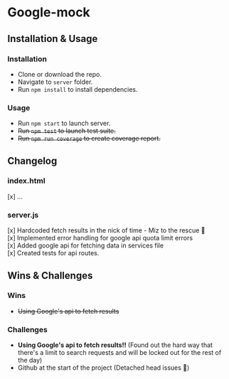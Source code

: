 # Google-mock

## Installation & Usage

### Installation

- Clone or download the repo.
- Navigate to `server` folder.
- Run `npm install` to install dependencies.

### Usage

- Run `npm start` to launch server.
- ~~Run `npm test` to launch test suite.~~
- ~~Run `npm run coverage` to create coverage report.~~

## Changelog

### index.html

[x] ...

### server.js

[x] Hardcoded fetch results in the nick of time - Miz to the rescue 🫡        
[x] Implemented error handling for google api quota limit errors           
[x] Added google api for fetching data in services file          
[x] Created tests for api routes.       

## Wins & Challenges

### Wins

- ~~Using Google's api to fetch results~~

### Challenges

- **Using Google's api to fetch results!!** (Found out the hard way that there's a limit to search requests and will be locked out for the rest of the day)       
- Github at the start of the project (Detached head issues 🫠)             
